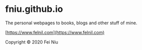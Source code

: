 # fniu.github.io

The personal webpages to books, blogs and other stuff of mine.

[https://www.felnil.com](https://www.felnil.com)


Copyright © 2020 Fei Niu



